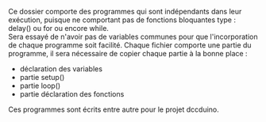 Ce dossier comporte des programmes qui sont indépendants dans leur exécution, puisque ne comportant pas de fonctions bloquantes type : delay() ou for ou encore while.  
Sera essayé de n'avoir pas de variables communes pour que l'incorporation de chaque programme soit facilité. Chaque fichier comporte une partie du programme, il sera nécessaire de copier chaque partie à la bonne place :
* déclaration des variables
* partie setup()
* partie loop()
* partie déclaration des fonctions

Ces programmes sont écrits entre autre pour le projet dccduino.
